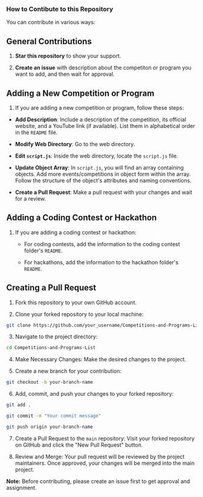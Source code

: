 ### How to Contibute to this Repository 

You can contribute in various ways: 

## General Contributions

1. **Star this repository**  to show your support.

2. **Create an issue** with description about the competiton or program you want to add, and then wait for approval.

## Adding a New Competition or Program

1. If you are adding a new competition or program, follow these steps: 

- **Add Description**: Include a description of the competition, its official website, and a YouTube link (if available). List them in alphabetical order in the `README` file.

- **Modify Web Directory**: Go to the web directory.

- **Edit `script.js`**: Inside the web directory, locate the `script.js` file.

- **Update Object Array**: In `script.js`, you will find an array containing objects. Add more events/competitions in object form within the array. Follow the structure of the object's attributes and naming conventions.

- **Create a Pull Request**: Make a pull request with your changes and wait for a review.

## Adding a Coding Contest or Hackathon

1. If you are adding a coding contest or hackathon:

   - For coding contests, add the information to the coding contest folder's `README`.
   
   - For hackathons, add the information to the hackathon folder's `README`.

## Creating a Pull Request

1. Fork this repository to your own GitHub account.

2. Clone your forked repository to your local machine:
```bash
git clone https://github.com/your_username/Competitions-and-Programs-List.git
```

3. Navigate to the project directory:
```bash
cd Competitions-and-Programs-List
```

4.  Make Necessary Changes: 
Make the desired changes to the project.

5. Create a new branch for your contribution: 
```bash
git checkout -b your-branch-name
```

6. Add, commit, and push your changes to your forked repository:
```bash
git add .
```
```bash
git commit -m "Your commit message"
```
```bash
git push origin your-branch-name
```

7. Create a Pull Request to the `main` repository:
Visit your forked repository on GitHub and click the "New Pull Request" button.

8. Review and Merge: 
Your pull request will be reviewed by the project maintainers. Once approved, your changes will be merged into the main project.

**Note:** Before contributing, please create an issue first to get approval and assignment.

